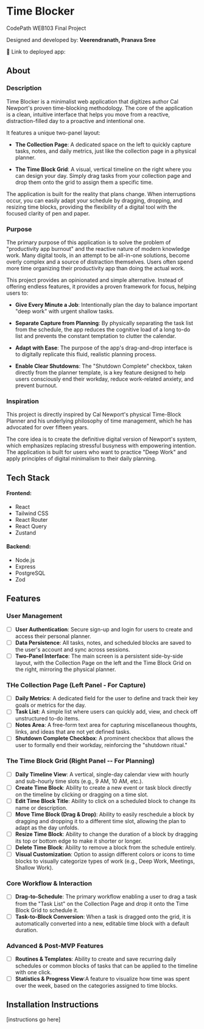 # Time Blocker

CodePath WEB103 Final Project

Designed and developed by: **Veerendranath, Pranava Sree**

🔗 Link to deployed app:

## About

### Description

Time Blocker is a minimalist web application that digitizes author Cal Newport's proven time-blocking methodology. The core of the application is a clean, intuitive interface that helps you move from a reactive, distraction-filled day to a proactive and intentional one.

It features a unique two-panel layout:

- **The Collection Page**: A dedicated space on the left to quickly capture tasks, notes, and daily metrics, just like the collection page in a physical planner.

- **The Time Block Grid**: A visual, vertical timeline on the right where you can design your day. Simply drag tasks from your collection page and drop them onto the grid to assign them a specific time.

The application is built for the reality that plans change. When interruptions occur, you can easily adapt your schedule by dragging, dropping, and resizing time blocks, providing the flexibility of a digital tool with the focused clarity of pen and paper.

### Purpose

The primary purpose of this application is to solve the problem of "productivity app burnout" and the reactive nature of modern knowledge work. Many digital tools, in an attempt to be all-in-one solutions, become overly complex and a source of distraction themselves. Users often spend more time organizing their productivity app than doing the actual work.

This project provides an opinionated and simple alternative. Instead of offering endless features, it provides a proven framework for focus, helping users to:

- **Give Every Minute a Job**: Intentionally plan the day to balance important "deep work" with urgent shallow tasks.

- **Separate Capture from Planning**: By physically separating the task list from the schedule, the app reduces the cognitive load of a long to-do list and prevents the constant temptation to clutter the calendar.

- **Adapt with Ease**: The purpose of the app's drag-and-drop interface is to digitally replicate this fluid, realistic planning process.

- **Enable Clear Shutdowns**: The "Shutdown Complete" checkbox, taken directly from the planner template, is a key feature designed to help users consciously end their workday, reduce work-related anxiety, and prevent burnout.

### Inspiration

This project is directly inspired by Cal Newport's physical Time-Block Planner and his underlying philosophy of time management, which he has advocated for over fifteen years.

The core idea is to create the definitive digital version of Newport's system, which emphasizes replacing stressful busyness with empowering intention. The application is built for users who want to practice "Deep Work" and apply principles of digital minimalism to their daily planning.

## Tech Stack

#### Frontend:

- React
- Tailwind CSS
- React Router
- React Query
- Zustand

#### Backend:

- Node.js
- Express
- PostgreSQL
- Zod

## Features

### User Management

- [ ] **User Authentication**: Secure sign-up and login for users to create and access their personal planner.
- [ ] **Data Persistence**: All tasks, notes, and scheduled blocks are saved to the user's account and sync across sessions.
- [ ] **Two-Panel Interface**: The main screen is a persistent side-by-side layout, with the Collection Page on the left and the Time Block Grid on the right, mirroring the physical planner.

### THe Collection Page (Left Panel - For Capture)

- [ ] **Daily Metrics**: A dedicated field for the user to define and track their key goals or metrics for the day.
- [ ] **Task List**: A simple list where users can quickly add, view, and check off unstructured to-do items.
- [ ] **Notes Area**: A free-form text area for capturing miscellaneous thoughts, links, and ideas that are not yet defined tasks.
- [ ] **Shutdown Complete Checkbox**: A prominent checkbox that allows the user to formally end their workday, reinforcing the "shutdown ritual."

### The Time Block Grid (Right Panel -- For Planning)

- [ ] **Daily Timeline View**: A vertical, single-day calendar view with hourly and sub-hourly time slots (e.g., 9 AM, 10 AM, etc.).
- [ ] **Create Time Block**: Ability to create a new event or task block directly on the timeline by clicking or dragging on a time slot.
- [ ] **Edit Time Block Title**: Ability to click on a scheduled block to change its name or description.
- [ ] **Move Time Block (Drag & Drop)**: Ability to easily reschedule a block by dragging and dropping it to a different time slot, allowing the plan to adapt as the day unfolds.
- [ ] **Resize Time Block**: Ability to change the duration of a block by dragging its top or bottom edge to make it shorter or longer.
- [ ] **Delete Time Block**: Ability to remove a block from the schedule entirely.
- [ ] **Visual Customization**: Option to assign different colors or icons to time blocks to visually categorize types of work (e.g., Deep Work, Meetings, Shallow Work).

### Core Workflow & Interaction

- [ ] **Drag-to-Schedule**: The primary workflow enabling a user to drag a task from the "Task List" on the Collection Page and drop it onto the Time Block Grid to schedule it.
- [ ] **Task-to-Block Conversion**: When a task is dragged onto the grid, it is automatically converted into a new, editable time block with a default duration.

### Advanced & Post-MVP Features

- [ ] **Routines & Templates**: Ability to create and save recurring daily schedules or common blocks of tasks that can be applied to the timeline with one click.
- [ ] **Statistics & Progress View**:A feature to visualize how time was spent over the week, based on the categories assigned to time blocks.

## Installation Instructions

[instructions go here]
